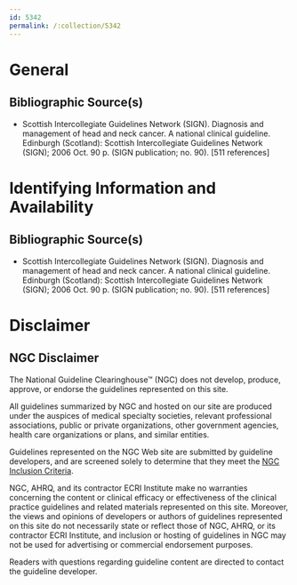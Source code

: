 ```yaml
---
id: 5342
permalink: /:collection/5342
---
```


# General

## Bibliographic Source(s)

- Scottish Intercollegiate Guidelines Network (SIGN). Diagnosis and management of head and neck cancer. A national clinical guideline. Edinburgh (Scotland): Scottish Intercollegiate Guidelines Network (SIGN); 2006 Oct. 90 p. (SIGN publication; no. 90). [511 references]

# Identifying Information and Availability

## Bibliographic Source(s)

- Scottish Intercollegiate Guidelines Network (SIGN). Diagnosis and management of head and neck cancer. A national clinical guideline. Edinburgh (Scotland): Scottish Intercollegiate Guidelines Network (SIGN); 2006 Oct. 90 p. (SIGN publication; no. 90). [511 references]

# Disclaimer

## NGC Disclaimer

The National Guideline Clearinghouse™ (NGC) does not develop, produce, approve, or endorse the guidelines represented on this site.

All guidelines summarized by NGC and hosted on our site are produced under the auspices of medical specialty societies, relevant professional associations, public or private organizations, other government agencies, health care organizations or plans, and similar entities.

Guidelines represented on the NGC Web site are submitted by guideline developers, and are screened solely to determine that they meet the [NGC Inclusion Criteria](/help-and-about/summaries/inclusion-criteria).

NGC, AHRQ, and its contractor ECRI Institute make no warranties concerning the content or clinical efficacy or effectiveness of the clinical practice guidelines and related materials represented on this site. Moreover, the views and opinions of developers or authors of guidelines represented on this site do not necessarily state or reflect those of NGC, AHRQ, or its contractor ECRI Institute, and inclusion or hosting of guidelines in NGC may not be used for advertising or commercial endorsement purposes.

Readers with questions regarding guideline content are directed to contact the guideline developer.

